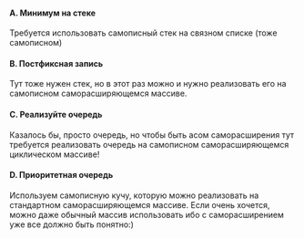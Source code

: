 #### A. Минимум на стеке
Требуется использовать самописный стек на связном списке (тоже самописном)

#### B. Постфиксная запись
Тут тоже нужен стек, но в этот раз можно и нужно реализовать его на самописном саморасширяющемся массиве.

#### C. Реализуйте очередь
Казалось бы, просто очередь, но чтобы быть асом саморасширения тут требуется реализовать очередь на самописном саморасширяющемся циклическом массиве!

#### D. Приоритетная очередь
Используем самописную кучу, которую можно реализовать на стандартном саморасширяющемся массиве. Если очень хочется, можно даже обычный массив использовать ибо с саморасширением уже все должно быть понятно:)

